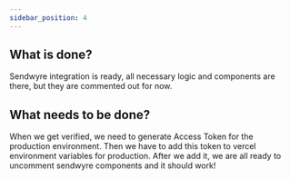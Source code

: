 ```yaml
---
sidebar_position: 4
---
```


## What is done?

Sendwyre integration is ready, all necessary logic and components are there, but they are commented out for now.

## What needs to be done?

When we get verified, we need to generate Access Token for the production environment.
Then we have to add this token to vercel environment variables for production. After we add it,
we are all ready to uncomment sendwyre components and it should work!
